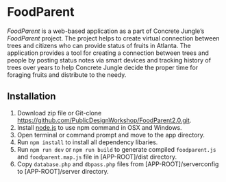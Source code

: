 # FoodParent
_FoodParent_ is a web-based application as a part of Concrete Jungle’s _FoodParent_ project. The project helps to create virtual connection between trees and citizens who can provide status of fruits in Atlanta. The application provides a tool for creating a connection between trees and people by posting status notes via smart devices and tracking history of trees over years to help Concrete Jungle decide the proper time for foraging fruits and distribute to the needy.

## Installation
1. Download zip file or Git-clone https://github.com/PublicDesignWorkshop/FoodParent2.0.git.
2. Install [node.js](https://nodejs.org/en/) to use npm command in OSX and Windows.
3. Open terminal or command prompt and move to the app directory.
4. Run `npm install` to install all dependency libaries.
5. Run `npm run dev` or `npm run build` to generate compiled `foodparent.js` and `foodparent.map.js` file in [APP-ROOT]/dist directory.
6. Copy `database.php` and `dbpass.php` files from [APP-ROOT]/serverconfig to [APP-ROOT]/server directory.
